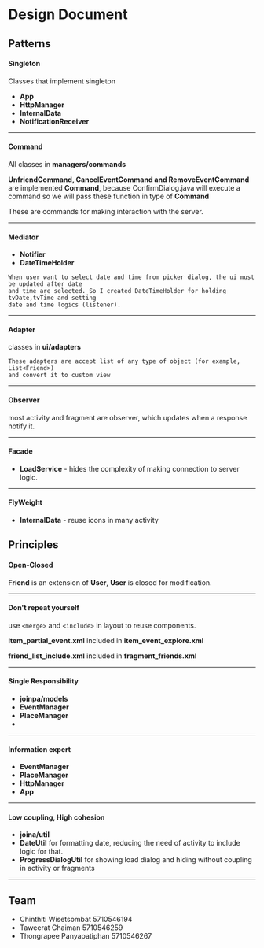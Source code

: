 # Design Document

## Patterns

#### Singleton

Classes that implement singleton

- **App**
- **HttpManager**
- **InternalData**
- **NotificationReceiver**

---
#### Command 

  All classes in **managers/commands**
  
  **UnfriendCommand, CancelEventCommand and RemoveEventCommand** are implemented **Command**, because ConfirmDialog.java will execute a command so we will pass these function in type of **Command** 
  
  These are commands for making interaction with the server.

---
#### Mediator

- **Notifier**
- **DateTimeHolder**

```
When user want to select date and time from picker dialog, the ui must be updated after date 
and time are selected. So I created DateTimeHolder for holding tvDate,tvTime and setting 
date and time logics (listener).
```

---
#### Adapter

classes in **ui/adapters**

```
These adapters are accept list of any type of object (for example, List<Friend>) 
and convert it to custom view
```

---
#### Observer

most activity and fragment are observer, which updates when a response notify it.

---
#### Facade

- **LoadService** - hides the complexity of making connection to server logic.

---
#### FlyWeight

- **InternalData** - reuse icons in many activity

## Principles

#### Open-Closed

**Friend** is an extension of **User**, **User** is closed for modification.

---
#### Don't repeat yourself

use `<merge>` and `<include>` in layout to reuse components.

**item_partial_event.xml** included in **item_event_explore.xml**

**friend_list_include.xml** included in **fragment_friends.xml**

---
#### Single Responsibility

- **joinpa/models**
- **EventManager**
- **PlaceManager**
- 

---
#### Information expert

- **EventManager**
- **PlaceManager**
- **HttpManager**
- **App**

---
#### Low coupling, High cohesion

- **joina/util**
- **DateUtil** for formatting date, reducing the need of activity to include logic for that.
- **ProgressDialogUtil** for showing load dialog and hiding without coupling in activity or fragments


---
## Team
- Chinthiti Wisetsombat 5710546194
- Taweerat Chaiman 5710546259
- Thongrapee Panyapatiphan 5710546267

